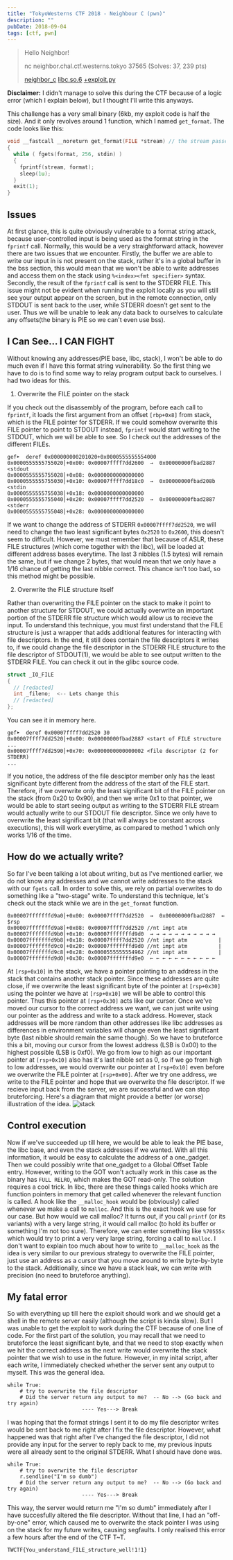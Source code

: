 ```yaml
---
title: "TokyoWesterns CTF 2018 - Neighbour C (pwn)"
description: ""
pubDate: 2018-09-04
tags: [ctf, pwn]
---
```


> Hello Neighbor!
>
> nc neighbor.chal.ctf.westerns.tokyo 37565 (Solves: 37, 239 pts)
>
> [neighbor_c][neighbour] [libc.so.6][libc] [+exploit.py][exploit]

**Disclaimer:** I didn't manage to solve this during the CTF because of a logic error (which I explain below), but I thought I'll write this anyways.

This challenge has a very small binary (6kb, my exploit code is half the size). And it only revolves around 1 function, which I named `get_format`. The code looks like this:

```c
void __fastcall __noreturn get_format(FILE *stream) // the stream passed was STDERR
{
  while ( fgets(format, 256, stdin) )
  {
    fprintf(stream, format);
    sleep(1u);
  }
  exit(1);
}
```

## Issues
At first glance, this is quite obviously vulnerable to a format string attack, because user-controlled input is being used as the format string in the `fprintf` call. Normally, this would be a very straightforward attack, however there are two issues that we encounter. Firstly, the buffer we are able to write our input in is not present on the stack, rather it's in a global buffer in the bss section, this would mean that we won't be able to write addresses and access them on the stack using `%<index><fmt specifier>` syntax. Secondly, the result of the `fprintf` call is sent to the STDERR FILE. This issue might not be evident when running the exploit locally as you will still see your output appear on the screen, but in the remote connection, only STDOUT is sent back to the user, while STDERR doesn't get sent to the user. Thus we will be unable to leak any data back to ourselves to calculate any offsets(the binary is PIE so we can't even use bss).

## I Can See... I CAN FIGHT
Without knowing any addresses(PIE base, libc, stack), I won't be able to do much even if I have this format string vulnerability. So the first thing we have to do is to find some way to relay program output back to ourselves. I had two ideas for this. 

1) Overwrite the FILE pointer on the stack

If you check out the disassembly of the program, before each call to `fprintf`, it loads the first argument from an offset `[rbp+0x8]` from stack, which is the FILE pointer for STDERR. If we could somehow overwrite this FILE pointer to point to STDOUT instead, `fprintf` would start writing to the STDOUT, which we will be able to see. So I check out the addresses of the different FILEs.

```
gef➤  deref 0x000000000201020+0x0000555555554000
0x0000555555755020│+0x00: 0x00007ffff7dd2600  →  0x00000000fbad2887 <stdout
0x0000555555755028│+0x08: 0x0000000000000000
0x0000555555755030│+0x10: 0x00007ffff7dd18c0  →  0x00000000fbad208b <stdin
0x0000555555755038│+0x18: 0x0000000000000000
0x0000555555755040│+0x20: 0x00007ffff7dd2520  →  0x00000000fbad2887 <stderr
0x0000555555755048│+0x28: 0x0000000000000000
```

If we want to change the address of STDERR `0x00007ffff7dd2520`, we will need to change the two least significant bytes `0x2520` to `0x2600`, this doesn't seem to difficult. However, we must remember that because of ASLR, these FILE structures (which come together with the libc), will be loaded at different address bases everytime. The last 3 nibbles (1.5 bytes) will remain the same, but if we change 2 bytes, that would mean that we only have a 1/16 chance of getting the last nibble correct. This chance isn't too bad, so this method might be possible.

2) Overwrite the FILE structure itself

Rather than overwriting the FILE pointer on the stack to make it point to another structure for STDOUT, we could actually overwrite an important portion of the STDERR file structure which would allow us to recieve the input. To understand this technique, you must first understand that the FILE structure is just a wrapper that adds additional features for interacting with file descriptors. In the end, it still does contain the file descriptors it writes to, if we could change the file descriptor in the STDERR FILE structure to the file descriptor of STDOUT(1), we would be able to see output written to the STDERR FILE. You can check it out in the glibc source code.

```c
struct _IO_FILE
{
  // [redacted]
  int _fileno;  <-- Lets change this
  // [redacted]
};
```

You can see it in memory here.

```
gef➤  deref 0x00007ffff7dd2520 30
0x00007ffff7dd2520│+0x00: 0x00000000fbad2887 <start of FILE structure
...
0x00007ffff7dd2590│+0x70: 0x0000000000000002 <file descriptor (2 for STDERR)
...
```
If you notice, the address of the file desciptor member only has the least significant byte different from the address of the start of the FILE start. Therefore, if we overwrite only the least significant bit of the FILE pointer on the stack (from 0x20 to 0x90), and then we write 0x1 to that pointer, we would be able to start seeing output as writing to the STDERR FILE stream would actually write to our STDOUT file descriptor. Since we only have to overwrite the least significant bit (that will always be constant across executions), this will work everytime, as compared to method 1 which only works 1/16 of the time.

## How do we actually write?
So far I've been talking a lot about writing, but as I've mentioned earlier, we do not know any addresses and we cannot write addresses to the stack with our `fgets` call. In order to solve this, we rely on partial overwrites to do something like a "two-stage" write. To understand this technique, let's check out the stack while we are in the `get_format` function.

```
0x00007fffffffd9a0│+0x00: 0x00007ffff7dd2520  →  0x00000000fbad2887	 ← $rsp
0x00007fffffffd9a8│+0x08: 0x00007ffff7dd2520 //nt impt atm
0x00007fffffffd9b0│+0x10: 0x00007fffffffd9d0  → → → → → → → → → → → 
0x00007fffffffd9b8│+0x18: 0x00007ffff7dd2520 //nt impt atm			| 
0x00007fffffffd9c0│+0x20: 0x00007fffffffd9d0 //nt impt atm			|
0x00007fffffffd9c8│+0x28: 0x0000555555554962 //nt impt atm			|
0x00007fffffffd9d0│+0x30: 0x00007fffffffd9e0  ← ← ← ← ← ← ← ← ← ← ←
```

At `[rsp+0x10]` in the stack, we have a pointer pointing to an address in the stack that contains another stack pointer. Since these addresses are quite close, if we overwrite the least significant byte of the pointer at `[rsp+0x30]` using the pointer we have at `[rsp+0x10]` we will be able to control this pointer. Thus this pointer at `[rsp+0x30]` acts like our cursor. Once we've moved our cursor to the correct address we want, we can just write using our pointer as the address and write to a stack address. However, stack addresses will be more random than other addresses like libc addresses as differences in environment variables will change even the least significant byte (last nibble should remain the same though). So we have to bruteforce this a bit, moving our cursor from the lowest address (LSB is 0x00) to the highest possible (LSB is 0xf0). We go from low to high as our important pointer at `[rsp+0x10]` also has it's last nibble set as 0, so if we go from high to low addresses, we would overwrite our pointer at `[rsp+0x10]` even before we overwrite the FILE pointer at `[rsp+0x00]`. After we try one address, we write to the FILE pointer and hope that we overwrite the file descriptor. If we recieve input back from the server, we are successful and we can stop bruteforcing. Here's a diagram that might provide a better (or worse) illustration of the idea.
![stack][stack]

## Control execution
Now if we've succeeded up till here, we would be able to leak the PIE base, the libc base, and even the stack addresses if we wanted. With all this information, it would be easy to calculate the address of a one_gadget. Then we could possibly write that one_gadget to a Global Offset Table entry. However, writing to the GOT won't actually work in this case as the binary has `FULL RELRO`, which makes the GOT read-only. The solution requires a cool trick. In libc, there are these things called hooks which are function pointers in memory that get called whenever the relevant function is called. A hook like the `__malloc_hook` would be (obviously) called whenever we make a call to `malloc`. And this is the exact hook we use for our case. But how would we call malloc? It turns out, if you call `printf` (or its variants) with a very large string, it would call malloc (to hold its buffer or something I'm not too sure). Therefore, we can enter something like `%70555x` which would try to print a very very large string, forcing a call to `malloc`. I don't want to explain too much about how to write to `__malloc_hook` as the idea is very similar to our previous strategy to overwrite the FILE pointer, just use an address as a cursor that you move around to write byte-by-byte to the stack. Additionally, since we have a stack leak, we can write with precision (no need to bruteforce anything).

## My fatal error
So with everything up till here the exploit should work and we should get a shell in the remote server easily (although the script is kinda slow). But I was unable to get the exploit to work during the CTF because of one line of code. For the first part of the solution, you may recall that we need to bruteforce the least significant byte, and that we need to stop exactly when we hit the correct address as the next write would overwrite the stack pointer that we wish to use in the future. However, in my inital script, after each write, I immediately checked whether the server sent any output to myself. This was the general idea.
```
while True:
	# try to overwrite the file descriptor
	# Did the server return any output to me?  -- No --> (Go back and try again)
						---- Yes---> Break
```
I was hoping that the format strings I sent it to do my file descriptor writes would be sent back to me right after I fix the file descriptor. However, what happened was that right after I've changed the file descriptor, I did not provide any input for the server to reply back to me, my previous inputs were all already sent to the original STDERR. What I should have done was.
```
while True:
	# try to overwrite the file descriptor
	r.sendline("I'm so dumb")
	# Did the server return any output to me?  -- No --> (Go back and try again)
						---- Yes---> Break
```
This way, the server would return me "I'm so dumb" immediately after I have succesfully altered the file descriptor. Without that line, I had an "off-by-one" error, which caused me to overwrite the stack pointer I was using on the stack for my future writes, causing segfaults. I only realised this error a few hours after the end of the CTF T~T.

`TWCTF{You_understand_FILE_structure_well!1!1}`


[neighbour]:/ctf/TokyoWesterns18/neighbour/neighbour
[libc]:/ctf/TokyoWesterns18/neighbour/libc.so.6
[exploit]:/ctf/TokyoWesterns18/neighbour/exploit.py
[stack]:/ctf/TokyoWesterns18/neighbour/stack.jpeg
